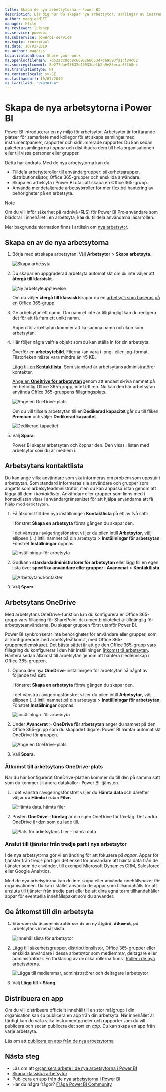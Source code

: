 ```yaml
---
title: Skapa de nya arbetsytorna – Power BI
description: Lär dig hur du skapar nya arbetsytor, samlingar av instrumentpaneler, rapporter och sidnumrerade rapporter som skapats för att förse din organisation med viktiga mått.
author: maggiesMSFT
manager: kfile
ms.reviewer: lukaszp
ms.service: powerbi
ms.subservice: powerbi-service
ms.topic: conceptual
ms.date: 10/02/2019
ms.author: maggies
LocalizationGroup: Share your work
ms.openlocfilehash: 7d53acc0dc8c669026665347de9593fa1df84c62
ms.sourcegitcommit: 5e277dae93832d10033defb2a9e85ecaa8ffb8ec
ms.translationtype: HT
ms.contentlocale: sv-SE
ms.lasthandoff: 10/07/2019
ms.locfileid: "72020156"
---
```

# <a name="create-the-new-workspaces-in-power-bi"></a>Skapa de nya arbetsytorna i Power BI

Power BI introducerar en ny miljö för arbetsytor. Arbetsytor är fortfarande platser för samarbete med kollegor för att skapa samlingar med instrumentpaneler, rapporter och sidnumrerade rapporter. Du kan sedan paketera samlingarna i *appar* och distribuera dem till hela organisationen eller till vissa personer eller grupper. 

Detta har ändrats. Med de nya arbetsytorna kan du:

- Tilldela arbetsyteroller till användargrupper: säkerhetsgrupper, distributionslistor, Office 365-grupper och enskilda användare.
- Skapa en arbetsyta i Power BI utan att skapa en Office 365-grupp.
- Använda mer detaljerade arbetsyteroller för mer flexibel hantering av behörigheter på en arbetsyta.

> [!NOTE]
> Om du vill inför säkerhet på radnivå (RLS) för Power BI Pro-användare som bläddrar i innehållet i en arbetsyta, kan du tilldela användarna läsarrollen.

Mer bakgrundsinformation finns i artikeln om [nya arbetsytor](service-new-workspaces.md).

## <a name="create-one-of-the-new-workspaces"></a>Skapa en av de nya arbetsytorna

1. Börja med att skapa arbetsytan. Välj **Arbetsytor** > **Skapa arbetsyta**.
   
     ![Skapa arbetsyta](media/service-create-the-new-workspaces/power-bi-workspace-create.png)

2. Du skapar en uppgraderad arbetsyta automatiskt om du inte väljer att **återgå till klassiskt**.
   
     ![Ny arbetsyteupplevelse](media/service-create-the-new-workspaces/power-bi-new-workspace.png)
     
     Om du väljer **återgå till klassiskt**skapar du en [arbetsyta som baseras på en Office 365-grupp](service-create-workspaces.md). 

2. Ge arbetsytan ett namn. Om namnet inte är tillgängligt kan du redigera det för att få fram ett unikt namn.
   
     Appen för arbetsytan kommer att ha samma namn och ikon som arbetsytan.
   
1. Här följer några valfria objekt som du kan ställa in för din arbetsyta:

    Överför en **arbetsytebild**. Filerna kan vara i .png- eller .jpg-format. Filstorleken måste vara mindre än 45 KB.
    
    [Lägg till en **Kontaktlista**](#workspace-contact-list). Som standard är arbetsytans administratörer kontakter. 
    
    [Ange en **OneDrive för arbetsytan**](#workspace-onedrive) genom att endast skriva namnet på en befintlig Office 365-grupp, inte URL:en. Nu kan den här arbetsytan använda Office 365-gruppens fillagringsplats. 

    ![Ange en OneDrive-plats](media/service-create-the-new-workspaces/power-bi-new-workspace-onedrive.png)

    Om du vill tilldela arbetsytan till en **Dedikerad kapacitet** går du till fliken **Premium** och väljer **Dedikerad kapacitet**.
     
    ![Dedikerad kapacitet](media/service-create-the-new-workspaces/power-bi-workspace-premium.png)

1. Välj **Spara**.

    Power BI skapar arbetsytan och öppnar den. Den visas i listan med arbetsytor som du är medlem i. 

## <a name="workspace-contact-list"></a>Arbetsytans kontaktlista

Du kan ange vilka användare som ska informeras om problem som uppstår i arbetsytan. Som standard informeras alla användare och grupper som angetts som arbetsyteadministratör, men du kan anpassa listan genom att lägga till dem i *kontaktlista*. Användare eller grupper som finns med i kontaktlistan visas i användargränssnittet för att hjälpa användarna att få hjälp med arbetsytan.

1. Få åtkomst till den nya inställningen **Kontaktlista** på ett av två sätt:

    I fönstret **Skapa en arbetsyta** första gången du skapar den.

    I det vänstra navigeringsfönstret väljer du pilen intill **Arbetsytor**, välj ellipsen (…) intill namnet på din arbetsyta > **Inställningar för arbetsytan**. Fönstret **Inställningar** öppnas.

    ![Inställningar för arbetsyta](media/service-create-the-new-workspaces/power-bi-workspace-new-settings.png)

2. Godkänn **standardadministratörer för arbetsytan** eller lägg till en egen lista över **specifika användare eller grupper** i **Avancerat** > **Kontaktlista**. 

    ![Arbetsytans kontakter](media/service-create-the-new-workspaces/power-bi-workspace-contacts.png)

3. Välj **Spara**.

## <a name="workspace-onedrive"></a>Arbetsytans OneDrive

Med arbetsytans OneDrive-funktion kan du konfigurera en Office 365-grupp vars fillagring för SharePoint-dokumentbiblioteket är tillgänglig för arbetsyteanvändarna. Du skapar gruppen först utanför Power BI. 

Power BI synkroniserar inte behörigheter för användare eller grupper, som är konfigurerade med arbetsyteåtkomst, med Office 365-gruppmedlemskapet. Det bästa sättet är att ge den Office 365-grupp vars fillagring du konfigurerar i den här inställningen [åtkomst till arbetsytan](#give-access-to-your-workspace). Hantera sedan åtkomst till arbetsytan genom att hantera medlemskap i Office 365-gruppen. 

1. Öppna den nya **OneDrive**-inställningen för arbetsytan på något av följande två sätt:

    I fönstret **Skapa en arbetsyta** första gången du skapar den.

    I det vänstra navigeringsfönstret väljer du pilen intill **Arbetsytor**, välj ellipsen (…) intill namnet på din arbetsyta > **Inställningar för arbetsytan**. Fönstret **Inställningar** öppnas.

    ![Inställningar för arbetsyta](media/service-create-the-new-workspaces/power-bi-workspace-new-settings.png)

2. Under **Avancerat** > **OneDrive för arbetsytan** anger du namnet på den Office 365-grupp som du skapade tidigare. Power BI hämtar automatiskt OneDrive för gruppen.

    ![Ange en OneDrive-plats](media/service-create-the-new-workspaces/power-bi-new-workspace-onedrive.png)

3. Välj **Spara**.

### <a name="access-the-workspace-onedrive-location"></a>Åtkomst till arbetsytans OneDrive-plats

När du har konfigurerat OneDrive-platsen kommer du till den på samma sätt som du kommer till andra datakällor i Power BI-tjänsten.

1. I det vänstra navigeringsfönstret väljer du **Hämta data** och därefter väljer du **Hämta** i rutan **Filer**.

    ![Hämta data, hämta filer](media/service-create-the-new-workspaces/power-bi-get-data-files.png)

1.  Posten **OneDrive – företag** är din egen OneDrive för företag. Det andra OneDrive är den som du lade till.

    ![Plats för arbetsytans filer – hämta data](media/service-create-the-new-workspaces/power-bi-new-workspace-get-data-onedrive.png)

### <a name="connecting-to-third-party-services-in-new-workspaces"></a>Anslut till tjänster från tredje part i nya arbetsytor

I de nya arbetsytorna gör vi en ändring för att fokusera på *appar*. Appar för tjänster från tredje part gör det enkelt för användare att hämta data från de tjänster som de använder, till exempel Microsoft Dynamics CRM, Salesforce eller Google Analytics.

Med de nya arbetsytorna kan du inte skapa eller använda innehållspaket för organisationen. Du kan i stället använda de appar som tillhandahålls för att ansluta till tjänster från tredje part eller be att dina egna team tillhandahåller appar för eventuella innehållspaket som du använder. 

## <a name="give-access-to-your-workspace"></a>Ge åtkomst till din arbetsyta

1. Eftersom du är administratör ser du en ny åtgärd, **åtkomst**, på arbetsytans innehållslista.

    ![Innehållslista för arbetsytor](media/service-create-the-new-workspaces/power-bi-workspace-access-icon.png)

1. Lägg till säkerhetsgrupper, distributionslistor, Office 365-grupper eller enskilda användare i dessa arbetsytor som medlemmar, deltagare eller administratörer. En förklaring av de olika rollerna finns i [Roller i de nya arbetsytorna](service-new-workspaces.md#roles-in-the-new-workspaces).

    ![Lägga till medlemmar, administratörer och deltagare i arbetsytor](media/service-create-the-new-workspaces/power-bi-workspace-add-members.png)

9. Välj **Lägg till** > **Stäng**.


## <a name="distribute-an-app"></a>Distribuera en app

Om du vill distribuera officiellt innehåll till en stor målgrupp i din organisation kan du publicera en app från din arbetsyta.  När innehållet är färdigt kan du välja vilka instrumentpaneler och rapporter som du vill publicera och sedan publicera det som en *app*. Du kan skapa en app från varje arbetsyta.

Läs om att [publicera en app från de nya arbetsytorna](service-create-distribute-apps.md)

## <a name="next-steps"></a>Nästa steg
* Läs om att [organisera arbete i de nya arbetsytorna i Power BI](service-new-workspaces.md)
* [Skapa klassiska arbetsytor](service-create-workspaces.md)
* [Publicera en app från de nya arbetsytorna i Power BI](service-create-distribute-apps.md)
* Har du några frågor? [Fråga Power BI Community](http://community.powerbi.com/)

